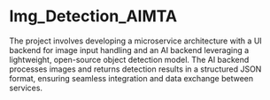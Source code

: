 # Img_Detection_AIMTA
The project involves developing a microservice architecture with a UI backend for image input handling and an AI backend leveraging a lightweight, open-source object detection model. The AI backend processes images and returns detection results in a structured JSON format, ensuring seamless integration and data exchange between services.
